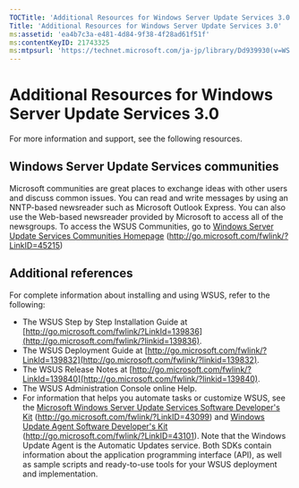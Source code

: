 ```yaml
---
TOCTitle: 'Additional Resources for Windows Server Update Services 3.0'
Title: 'Additional Resources for Windows Server Update Services 3.0'
ms:assetid: 'ea4b7c3a-e481-4d84-9f38-4f28ad61f51f'
ms:contentKeyID: 21743325
ms:mtpsurl: 'https://technet.microsoft.com/ja-jp/library/Dd939930(v=WS.10)'
---
```


Additional Resources for Windows Server Update Services 3.0
===========================================================

For more information and support, see the following resources.

Windows Server Update Services communities
------------------------------------------

Microsoft communities are great places to exchange ideas with other users and discuss common issues. You can read and write messages by using an NNTP-based newsreader such as Microsoft Outlook Express. You can also use the Web-based newsreader provided by Microsoft to access all of the newsgroups. To access the WSUS Communities, go to [Windows Server Update Services Communities Homepage](http://go.microsoft.com/fwlink/?linkid=45215) (http://go.microsoft.com/fwlink/?LinkID=45215)

Additional references
---------------------

For complete information about installing and using WSUS, refer to the following:

-   The WSUS Step by Step Installation Guide at [http://go.microsoft.com/fwlink/?LinkId=139836](http://go.microsoft.com/fwlink/?linkid=139836).
-   The WSUS Deployment Guide at [http://go.microsoft.com/fwlink/?LinkId=139832](http://go.microsoft.com/fwlink/?linkid=139832).
-   The WSUS Release Notes at [http://go.microsoft.com/fwlink/?LinkId=139840](http://go.microsoft.com/fwlink/?linkid=139840).
-   The WSUS Administration Console online Help.
-   For information that helps you automate tasks or customize WSUS, see the [Microsoft Windows Server Update Services Software Developer's Kit](http://go.microsoft.com/fwlink/?linkid=43099) (http://go.microsoft.com/fwlink/?LinkID=43099) and [Windows Update Agent Software Developer's Kit](http://go.microsoft.com/fwlink/?linkid=43101) (http://go.microsoft.com/fwlink/?LinkID=43101). Note that the Windows Update Agent is the Automatic Updates service. Both SDKs contain information about the application programming interface (API), as well as sample scripts and ready-to-use tools for your WSUS deployment and implementation.
